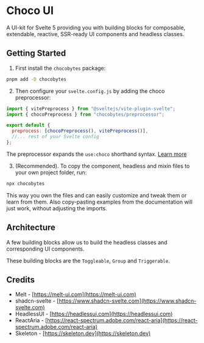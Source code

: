 # Choco UI

A UI-kit for Svelte 5 providing you with building blocks for composable, extendable, reactive, SSR-ready UI components and headless classes.

## Getting Started

1. First install the `chocobytes` package:

```sh
pnpm add -D chocobytes
```

2. Then configure your `svelte.config.js` by adding the choco preprocessor:

```js
import { vitePreprocess } from "@sveltejs/vite-plugin-svelte";
import { chocoPreprocess } from "chocobytes/preprocessor";

export default {
  preprocess: [chocoPreprocess(), vitePreprocess()],
  //... rest of your Svelte config
};
```

The preprocessor expands the `use:choco` shorthand syntax. [Learn more](/guides/preprocessor)

3. (Recommended). To copy the component, headless and mixin files to your own project folder, run:

```sh
npx chocobytes
```

This way you own the files and can easily customize and tweak them or learn from them. Also copy-pasting examples from the documentation will just work, without adjusting the imports.

## Architecture

A few building blocks allow us to build the headless classes and corresponding UI components.

These building blocks are the `Toggleable`, `Group` and `Triggerable`.

## Credits

- Melt - [https://melt-ui.com](https://melt-ui.com)
- shadcn-svelte - [https://www.shadcn-svelte.com](https://www.shadcn-svelte.com)
- HeadlessUI - [https://headlessui.com](https://headlessui.com)
- ReactAria - [https://react-spectrum.adobe.com/react-aria](https://react-spectrum.adobe.com/react-aria)
- Skeleton - [https://skeleton.dev](https://skeleton.dev)
